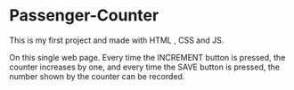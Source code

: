 # Passenger-Counter 
This is my first project and made with HTML , CSS and JS.

On this single web page. Every time the INCREMENT button is pressed, the counter increases by one, and every time the SAVE button is pressed, the number shown by the counter can be recorded.


